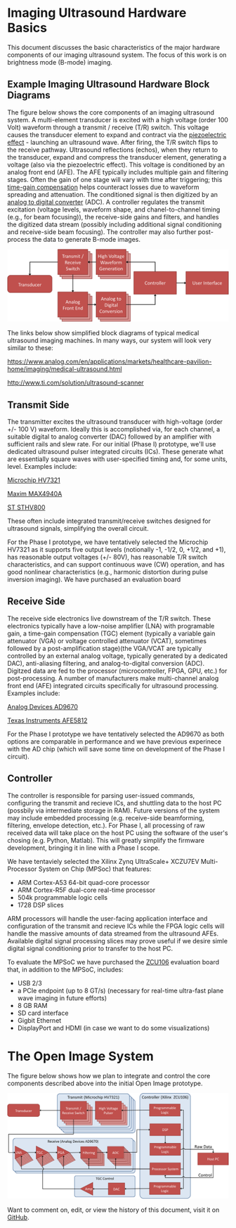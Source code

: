 # Imaging Ultrasound Hardware Basics
This document discusses the basic characteristics of the major hardware components of our imaging ultrasound system. The focus of this work is on brightness mode (B-mode) imaging. 

## Example Imaging Ultrasound Hardware Block Diagrams

The figure below shows the core components of an imaging ultrasound system. A multi-element transducer is excited with a high voltage (order 100 Volt) waveform through a transmit / receive (T/R) switch. This voltage causes the transducer element to expand and contract via the [piezoelectric effect](https://en.wikipedia.org/wiki/Piezoelectricity) - launching an ultrasound wave. After firing, the T/R switch flips to the receive pathway. Ultrasound reflections (echos), when they return to the transducer, expand and compress the transducer element, generating a voltage (also via the piezoelectric effect). This voltage is conditioned by an analog front end (AFE). The AFE typically includes multiple gain and filtering stages. Often the gain of one stage will vary with time after triggering; this [time-gain compensation](https://en.wikipedia.org/wiki/Time_gain_compensation) helps counteract losses due to waveform spreading and attenuation. The conditioned signal is then digitized by an [analog to digital converter](https://en.wikipedia.org/wiki/Analog-to-digital_converter) (ADC). A controller regulates the transmit excitation (voltage levels, waveform shape, and chanel-to-channel timing (e.g., for beam focusing)), the receive-side gains and filters, and handles the digitized data stream (possibly including additional signal conditioning and receive-side beam focusing). The controller may also further post-process the data to generate B-mode images. 

![alt text](img/UltrasoundImagingBlockDiagram.png "Simplified Ultrasound Imaging System Block Diagram")

The links below show simplified block diagrams of typical medical ultrasound imaging machines. In many ways, our system will look very similar to these:

https://www.analog.com/en/applications/markets/healthcare-pavilion-home/imaging/medical-ultrasound.html

http://www.ti.com/solution/ultrasound-scanner

## Transmit Side
The transmitter excites the ultrasound transducer with high-voltage (order +/- 100 V) waveform. Ideally this is accomplished via, for each channel, a suitable digital to analog converter (DAC) followed by an amplifier with sufficient rails and slew rate. For our initial (Phase I) prototype, we'll use dedicated ultrasound pulser integrated circuits (ICs). These generate what are essentially square waves with user-specified timing and, for some units, level. Examples include:

[Microchip HV7321](http://ww1.microchip.com/downloads/en/DeviceDoc/20005639A.pdf)

[Maxim MAX4940A](https://datasheets.maximintegrated.com/en/ds/MAX4940-MAX4940A.pdf)

[ST STHV800](https://www.st.com/resource/en/data_brief/sthv800.pdf)

These often include integrated transmit/receive switches designed for ultrasound signals, simplifying the overall circuit.

For the Phase I prototype, we have tentatively selected the Microchip HV7321 as it supports five output levels (notionally -1, -1/2, 0, +1/2, and +1), has reasonable output voltages (+/- 80V), has reasonable T/R switch characteristics, and can support continuous wave (CW) operation, and has good nonlinear characteristics (e.g., harmonic distortion during pulse inversion imaging). We have purchased an evaluation board 

## Receive Side

The receive side electronics live downstream of the T/R switch. These electronics typically have a low-noise amplifier (LNA) with programable gain, a time-gain compensation (TGC) element (typically a variable gain attenuator (VGA) or voltage controlled attenuator (VCAT), sometimes followed by a post-amplification stage)(the VGA/VCAT are typically controlled by an external analog voltage, typically generated by a dedicated DAC), anti-aliasing filtering, and analog-to-digital conversion (ADC).  Digitzed data are fed to the processor (microcontroller, FPGA, GPU, etc.) for post-processing. A number of manufacturers make multi-channel analog front end (AFE) integrated circuits specifically for ultrasound processing. Examples include:

[Analog Devices AD9670](https://www.analog.com/media/en/technical-documentation/data-sheets/AD9670.pdf)

[Texas Instruments AFE5812](http://www.ti.com/lit/ds/symlink/afe5812.pdf)

For the Phase I prototype we have tentatively selected the AD9670 as both options are comparable in performance and we have previous experinece with the AD chip (which will save some time on development of the Phase I circuit).

## Controller

The controller is responsible for parsing user-issued commands, configuring the transmit and recieve ICs, and shuttling data to the host PC (possbily via intermediate storage in RAM). Future versions of the system may include embedded processing (e.g. receive-side beamforming, filtering, envelope detection, etc.). For Phase I, all processing of raw received data will take place on the host PC using the software of the user's chosing (e.g. Python, Matlab).  This will greatly simplify the firmware development, bringing it in line with a Phase I scope.

We have tentaviely selected the Xilinx Zynq UltraScale+ XCZU7EV Multi-Processor System on Chip (MPSoc) that features:
+ ARM Cortex-A53 64-bit quad-core processor
+ ARM Cortex-R5F dual-core real-time processor
+ 504k programmable logic cells
+ 1728 DSP slices

ARM processors will handle the user-facing application interface and configuration of the transmit and recieve ICs while the FPGA logic cells will handle the massive amounts of data streamed from the ultrasound AFEs. Available digital signal processing slices may prove useful if we desire simle digital signal conditioning prior to transfer to the host PC.  

To evaluate the MPSoC we have purchased the [ZCU106](https://www.xilinx.com/products/boards-and-kits/zcu106.html) evaluation board that, in addition to the MPSoC, includes:
- USB 2/3
- a PCIe endpoint (up to 8 GT/s) (necessary for real-time ultra-fast plane wave imaging in future efforts)
- 8 GB RAM
- SD card interface
- Gigbit Ethernet
- DisplayPort and HDMI (in case we want to do some visualizations)

# The Open Image System

The figure below shows how we plan to integrate and control the core components described above into the initial Open Image prototype. 

![Open Image Block Diagram](img/OpenImageBlockDiagram.png "Open Image Block Diagram")

Want to comment on, edit, or view the history of this document, visit it on [GitHub](https://github.com/open-ultrasound/open-ultrasound.github.io/edit/master/hardwareIntro.md).
